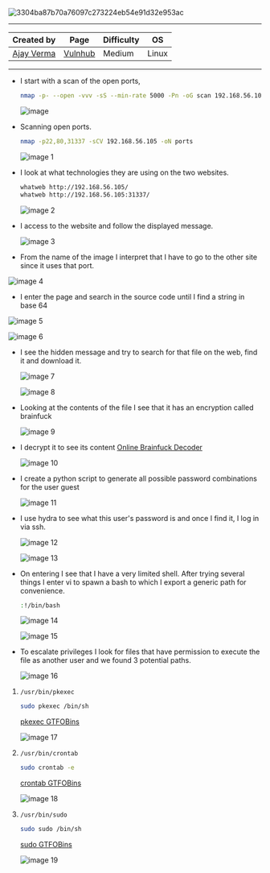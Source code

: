 
![3304ba87b70a76097c273224eb54e91d32e953ac](https://github.com/user-attachments/assets/7a56e4de-d32e-4f0f-9c17-bb343d74fd08)

---

| **Created by** | **Page**     | **Difficulty** | **OS**  |
|-------------|--------------|----------------|---------|
| [Ajay Verma](https://www.vulnhub.com/author/ajay-verma,598/)         | [Vulnhub](https://www.vulnhub.com/)     | Medium           | Linux   |

---






- I start with a scan of the open ports,
    
    ```bash
    nmap -p- --open -vvv -sS --min-rate 5000 -Pn -oG scan 192.168.56.105 -oG scan
    ```
    
    ![image](https://github.com/user-attachments/assets/e26108e8-b66e-426b-a50f-7b6fd3074e40)

    
- Scanning open ports.
    
    ```bash
    nmap -p22,80,31337 -sCV 192.168.56.105 -oN ports
    ```
    
    ![image 1](https://github.com/user-attachments/assets/ac70dd5f-eb52-4578-a8e1-46798b9892d8)

    

- I look at what technologies they are using on the two websites.
    
    ```bash
    whatweb http://192.168.56.105/
    whatweb http://192.168.56.105:31337/
    ```
    
    ![image 2](https://github.com/user-attachments/assets/51015b51-9115-46b6-bb9b-d1f5e2aaaae6)

    

- I access to the website and follow the displayed message.
    
    ![image 3](https://github.com/user-attachments/assets/c1a921f6-a95c-498c-a603-ae7d0ee70aaa)

    
- From the name of the image I interpret that I have to go to the other site since it uses that port.

![image 4](https://github.com/user-attachments/assets/fadba88d-4de9-47bf-b4d3-a9ab5b3ccba7)


- I enter the page and search in the source code until I find a string in base 64

![image 5](https://github.com/user-attachments/assets/64a795a3-ab58-46b6-bea0-d66921fb7085)


![image 6](https://github.com/user-attachments/assets/7609cf99-fac3-4732-b968-99965ac57613)


- I see the hidden message and try to search for that file on the web, find it and download it.
    
    ![image 7](https://github.com/user-attachments/assets/eacf3101-5b33-4baf-bcbb-125e63430417)

    
    ![image 8](https://github.com/user-attachments/assets/9b36cfa8-d6ea-41ed-937f-364e78e553e0)

    

- Looking at the contents of the file I see that it has an encryption called brainfuck
    
    ![image 9](https://github.com/user-attachments/assets/64ba1b20-ccb4-47d8-b4f5-5f3ac1c812a5)

    

- I decrypt it to see its content
    [Online Brainfuck Decoder](https://md5decrypt.net/en/Brainfuck-translator/)
    
    ![image 10](https://github.com/user-attachments/assets/16fda429-5fd6-4ee5-9d26-ccb10a73abe7)

    
- I create a python script to generate all possible password combinations for the user guest
    
    ![image 11](https://github.com/user-attachments/assets/f5203b8d-ff01-4450-9ee7-a6e0b942fb58)

    

- I use hydra to see what this user's password is and once I find it, I log in via ssh.
    
    ![image 12](https://github.com/user-attachments/assets/0a0dd98b-f728-4690-a697-9108ef70bdc2)

    
    ![image 13](https://github.com/user-attachments/assets/16722215-1805-4860-97e2-3d8b17605942)

    

- On entering I see that I have a very limited shell. After trying several things I enter vi to spawn a bash to which I export a generic path for convenience.
    
    ```bash
    :!/bin/bash
    ```
    
    ![image 14](https://github.com/user-attachments/assets/b664074a-aa42-41c5-9657-b5d60307b598)

    
    ![image 15](https://github.com/user-attachments/assets/d44fae6a-58d9-401a-bdc9-d7c625c03f6b)

    
- To escalate privileges I look for files that have permission to execute the file as another user and we found 3 potential paths.
    
    ![image 16](https://github.com/user-attachments/assets/f8f229fd-c69d-4942-8d3f-e56eb6ef37d8)

    

1. `/usr/bin/pkexec`
    
    ```bash
    sudo pkexec /bin/sh
    ```
    
    [pkexec  GTFOBins](https://gtfobins.github.io/gtfobins/pkexec/#sudo)
    
    ![image 17](https://github.com/user-attachments/assets/49a48bb4-6f80-48a0-8b04-dc0355acd1d9)

    
2. `/usr/bin/crontab`
    
    ```bash
    sudo crontab -e
    ```
    
    [crontab  GTFOBins](https://gtfobins.github.io/gtfobins/crontab/#sudo)
    
    ![image 18](https://github.com/user-attachments/assets/33049898-2ebd-4b43-92f9-91da1729ee41)

    
3. `/usr/bin/sudo`
    
    ```bash
    sudo sudo /bin/sh
    ```
    
    [sudo  GTFOBins](https://gtfobins.github.io/gtfobins/sudo/#sudo)
    
    ![image 19](https://github.com/user-attachments/assets/bc841365-99ff-4608-a3f1-c278102b0919)
